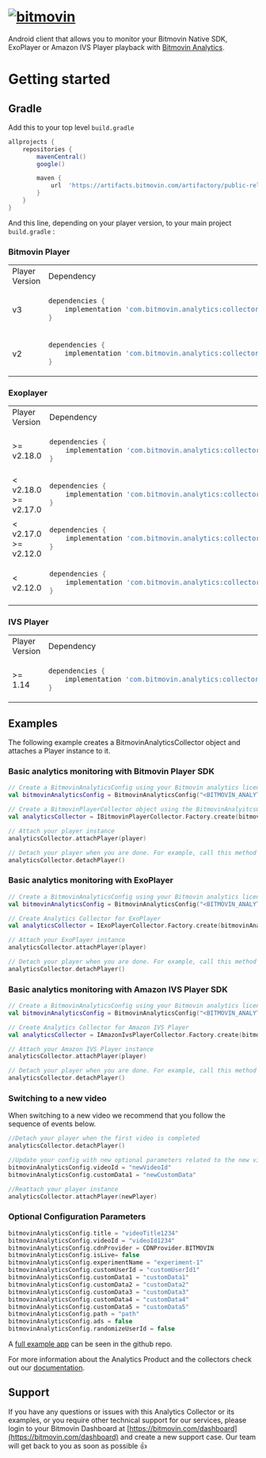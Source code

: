 # [![bitmovin](http://bitmovin-a.akamaihd.net/webpages/bitmovin-logo-github.png)](http://www.bitmovin.com)

Android client that allows you to monitor your Bitmovin Native SDK, ExoPlayer or Amazon IVS Player playback with [Bitmovin Analytics](https://bitmovin.com/video-analytics/).

# Getting started

## Gradle

Add this to your top level `build.gradle`

```gradle
allprojects {
    repositories {
        mavenCentral()
        google()

        maven {
            url  'https://artifacts.bitmovin.com/artifactory/public-releases'
        }
    }
}
```

And this line, depending on your player version, to your main project `build.gradle` :

### Bitmovin Player

<table>
<tr>
<td> Player Version </td> <td> Dependency </td>
</tr>

<tr>
<td> v3 </td>
<td>

```gradle
dependencies {
    implementation 'com.bitmovin.analytics:collector-bitmovin-player:2.17.0'
}
```

</td>
</tr>

<tr>
<td> v2 </td>
<td>

```gradle
dependencies {
    implementation 'com.bitmovin.analytics:collector-bitmovin-player:1.36.0'
}
```

</td>
</tr>

</table>

### Exoplayer

<table>
<tr>
<td> Player Version </td> <td> Dependency </td>
</tr>
<tr>
<td> >= v2.18.0 </td>
<td>

```gradle
dependencies {
    implementation 'com.bitmovin.analytics:collector-exoplayer:2.17.0'
}
```

</td>
</tr>

<tr>
<td> < v2.18.0 <br/> >= v2.17.0</td>
<td>

```gradle
dependencies {
    implementation 'com.bitmovin.analytics:collector-exoplayer:2.9.0'
}
```

</td>
</tr>

<tr>
<td> < v2.17.0 <br/> >= v2.12.0  </td>
<td>

```gradle
dependencies {
    implementation 'com.bitmovin.analytics:collector-exoplayer:2.6.2'
}
```

</td>
</tr>

<tr>
<td> < v2.12.0 </td>
<td>

```gradle
dependencies {
    implementation 'com.bitmovin.analytics:collector-exoplayer:1.36.0'
}
```

</td>
</tr>
</table>

### IVS Player

<table>
<tr>
<td> Player Version </td> <td> Dependency </td>
</tr>

<tr>
<td> >= 1.14 </td>
<td>

```gradle
dependencies {
    implementation 'com.bitmovin.analytics:collector-amazon-ivs:2.17.0'
}
```

</td>
</tr>

</table>

## Examples

The following example creates a BitmovinAnalyticsCollector object and attaches a Player instance to it.

### Basic analytics monitoring with Bitmovin Player SDK

```kotlin
// Create a BitmovinAnalyticsConfig using your Bitmovin analytics license key and (optionally) your Bitmovin Player Key
val bitmovinAnalyticsConfig = BitmovinAnalyticsConfig("<BITMOVIN_ANALYTICS_KEY>", "<BITMOVIN_PLAYER_KEY>")

// Create a BitmovinPlayerCollector object using the BitmovinAnalyitcsConfig you just created
val analyticsCollector = IBitmovinPlayerCollector.Factory.create(bitmovinAnalyticsConfig, getApplicationContext())

// Attach your player instance
analyticsCollector.attachPlayer(player)

// Detach your player when you are done. For example, call this method when you call the release() method
analyticsCollector.detachPlayer()
```

### Basic analytics monitoring with ExoPlayer

```kotlin
// Create a BitmovinAnalyticsConfig using your Bitmovin analytics license key
val bitmovinAnalyticsConfig = BitmovinAnalyticsConfig("<BITMOVIN_ANALYTICS_KEY>")

// Create Analytics Collector for ExoPlayer
val analyticsCollector = IExoPlayerCollector.Factory.create(bitmovinAnalyticsConfig, getApplicationContext())

// Attach your ExoPlayer instance
analyticsCollector.attachPlayer(player)

// Detach your player when you are done. For example, call this method when you call ExoPlayer's release() method
analyticsCollector.detachPlayer()
```

### Basic analytics monitoring with Amazon IVS Player SDK

```kotlin
// Create a BitmovinAnalyticsConfig using your Bitmovin analytics license key
val bitmovinAnalyticsConfig = BitmovinAnalyticsConfig("<BITMOVIN_ANALYTICS_KEY>")

// Create Analytics Collector for Amazon IVS Player
val analyticsCollector = IAmazonIvsPlayerCollector.Factory.create(bitmovinAnalyticsConfig, getApplicationContext())

// Attach your Amazon IVS Player instance
analyticsCollector.attachPlayer(player)

// Detach your player when you are done. For example, call this method when you call the release() method
analyticsCollector.detachPlayer()
```

### Switching to a new video

When switching to a new video we recommend that you follow the sequence of events below.

```kotlin
//Detach your player when the first video is completed
analyticsCollector.detachPlayer()

//Update your config with new optional parameters related to the new video playback
bitmovinAnalyticsConfig.videoId = "newVideoId"
bitmovinAnalyticsConfig.customData1 = "newCustomData"

//Reattach your player instance
analyticsCollector.attachPlayer(newPlayer)
```

### Optional Configuration Parameters

```kotlin
bitmovinAnalyticsConfig.title = "videoTitle1234"
bitmovinAnalyticsConfig.videoId = "videoId1234"
bitmovinAnalyticsConfig.cdnProvider = CDNProvider.BITMOVIN
bitmovinAnalyticsConfig.isLive= false
bitmovinAnalyticsConfig.experimentName = "experiment-1"
bitmovinAnalyticsConfig.customUserId = "customUserId1"
bitmovinAnalyticsConfig.customData1 = "customData1"
bitmovinAnalyticsConfig.customData2 = "customData2"
bitmovinAnalyticsConfig.customData3 = "customData3"
bitmovinAnalyticsConfig.customData4 = "customData4"
bitmovinAnalyticsConfig.customData5 = "customData5"
bitmovinAnalyticsConfig.path = "path"
bitmovinAnalyticsConfig.ads = false
bitmovinAnalyticsConfig.randomizeUserId = false
```

A [full example app](https://github.com/bitmovin/bitmovin-analytics-collector-android/tree/main/collector-bitmovin-player-example) can be seen in the github repo.

For more information about the Analytics Product and the collectors check out our [documentation](https://developer.bitmovin.com/playback/docs/setup-analytics).

## Support

If you have any questions or issues with this Analytics Collector or its examples, or you require other technical support for our services, please login to your Bitmovin Dashboard at [https://bitmovin.com/dashboard](https://bitmovin.com/dashboard) and create a new support case. Our team will get back to you as soon as possible 👍
